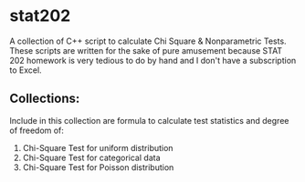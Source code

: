 # stat202
A collection of C++ script to calculate Chi Square &amp; Nonparametric Tests. These scripts are written for the sake of pure amusement because STAT 202 homework is very tedious to do by hand and I don't have a subscription to Excel.

## Collections:
Include in this collection are formula to calculate test statistics and degree of freedom of:
1. Chi-Square Test for uniform distribution
2. Chi-Square Test for categorical data
3. Chi-Square Test for Poisson distribution
